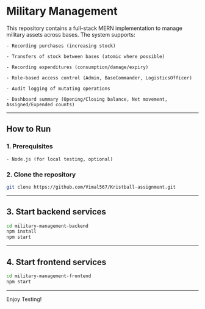 # Military Management

This repository contains a full-stack MERN implementation to manage military assets across bases. The system supports:

    - Recording purchases (increasing stock)

    - Transfers of stock between bases (atomic where possible)

    - Recording expenditures (consumption/damage/expiry)

    - Role-based access control (Admin, BaseCommander, LogisticsOfficer)

    - Audit logging of mutating operations

    - Dashboard summary (Opening/Closing balance, Net movement, Assigned/Expended counts)

---

## How to Run

### 1. Prerequisites

    - Node.js (for local testing, optional)

### 2. Clone the repository

```bash
git clone https://github.com/Vimal567/Kristball-assignment.git
```

---

## 3. Start backend services

```bash
cd military-management-backend
npm install
npm start
```

---

## 4. Start frontend services

```bash
cd military-management-frontend
npm start
```
---

Enjoy Testing!
